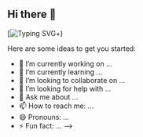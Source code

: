 ## Hi there 👋

[![Typing SVG](https://readme-typing-svg.demolab.com?font=&weight=500&pause=1000&color=443EF7&background=30FFBE00&center=true&width=435&lines=Minha's+Github!+%3A)+)

Here are some ideas to get you started:

- 🔭 I’m currently working on ...
- 🌱 I’m currently learning ...
- 👯 I’m looking to collaborate on ...
- 🤔 I’m looking for help with ...
- 💬 Ask me about ...
- 📫 How to reach me: ...
- 😄 Pronouns: ...
- ⚡ Fun fact: ...
-->
